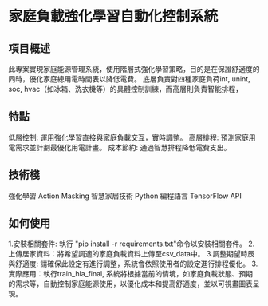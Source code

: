 # 家庭負載強化學習自動化控制系統
## 項目概述
此專案實現家庭能源管理系統，使用階層式強化學習策略，目的是在保證舒適度的同時，優化家庭總用電時間表以降低電費。
底層負責對四種家庭負荷int, unint, soc, hvac（如冰箱、洗衣機等）的具體控制訓練，而高層則負責智能排程，
## 特點
低層控制: 運用強化學習直接與家庭負載交互，實時調整。
高層排程: 預測家庭用電需求並計劃最優化用電計畫。
成本節約: 通過智慧排程降低電費支出。
## 技術棧
強化學習
Action Masking
智慧家居技術
Python 編程語言
TensorFlow API

## 如何使用
1.安裝相關套件: 執行 "pip install -r requirements.txt"命令以安裝相關套件。
2.上傳居家資料：將希望調適的家庭負載資料上傳至csv_data中。
3.調整期望時辰與舒適度: 請確保此設定有進行調整，系統會依照使用者的設定進行排程優化。
3.實際應用：執行train_hla_final, 系統將根據當前的情境，如家庭負載狀態、預期的需求等，自動控制家庭能源使用，以優化成本和提高舒適度，並以可視畫圖表呈現。
